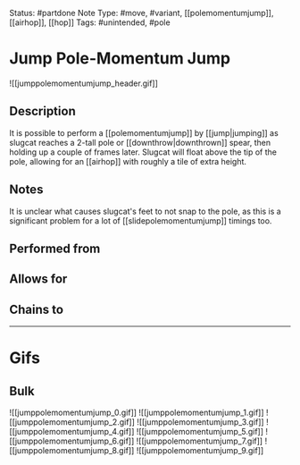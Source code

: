 Status: #partdone 
Note Type: #move, #variant, [[polemomentumjump]], [[airhop]], [[hop]]
Tags: #unintended, #pole 

# Jump Pole-Momentum Jump
![[jumppolemomentumjump_header.gif]]
## Description
It is possible to perform a [[polemomentumjump]] by [[jump|jumping]] as slugcat reaches a 2-tall pole or [[downthrow|downthrown]] spear, then holding up a couple of frames later. Slugcat will float above the tip of the pole, allowing for an [[airhop]] with roughly a tile of extra height.

## Notes
It is unclear what causes slugcat's feet to not snap to the pole, as this is a significant problem for a lot of [[slidepolemomentumjump]] timings too.

## Performed from


## Allows for


## Chains to


___
# Gifs
## Bulk
![[jumppolemomentumjump_0.gif]]
![[jumppolemomentumjump_1.gif]]
![[jumppolemomentumjump_2.gif]]
![[jumppolemomentumjump_3.gif]]
![[jumppolemomentumjump_4.gif]]
![[jumppolemomentumjump_5.gif]]
![[jumppolemomentumjump_6.gif]]
![[jumppolemomentumjump_7.gif]]
![[jumppolemomentumjump_8.gif]]
![[jumppolemomentumjump_9.gif]]